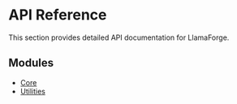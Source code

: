 # API Reference

This section provides detailed API documentation for LlamaForge.

## Modules

- [Core](core.md)
- [Utilities](utilities.md)
